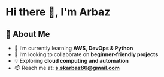# Hi there 👋, I'm Arbaz  

## 🚀 About Me
- 🌱 I’m currently learning **AWS, DevOps & Python**  
- 👯 I’m looking to collaborate on **beginner-friendly projects**  
- 💡 Exploring **cloud computing and automation**  
- 📫 Reach me at: **s.skarbaz86@gmail.com**


